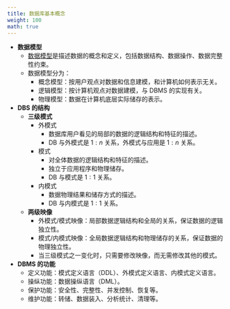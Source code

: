 ```yaml
---
title: 数据库基本概念
weight: 100
math: true
---
```


- **数据模型**
    - [数据模型](/notes/docs/computer-science/database/data-model)是描述数据的概念和定义，包括数据结构、数据操作、数据完整性约束。
    - 数据模型分为：
        - 概念模型：按用户观点对数据和信息建模，和计算机如何表示无关。
        - 逻辑模型：按计算机观点对数据建模，与 DBMS 的实现有关。
        - 物理模型：数据在计算机底层实际储存的表示。
- **DBS 的结构**
    - **三级模式**
        - 外模式
            - 数据库用户看见的局部的数据的逻辑结构和特征的描述。
            - DB 与外模式是 $1:n$ 关系，外模式与应用是 $1:n$ 关系。
        - 模式
            - 对全体数据的逻辑结构和特征的描述。
            - 独立于应用程序和物理储存。
            - DB 与模式是 $1:1$ 关系。
        - 内模式
            - 数据物理结果和储存方式的描述。
            - DB 与内模式是 $1:1$ 关系。
    - **两级映像**
        - 外模式/模式映像：局部数据逻辑结构和全局的关系，保证数据的逻辑独立性。
        - 模式/内模式映像：全局数据逻辑结构和物理储存的关系，保证数据的物理独立性。
        - 当三级模式之一变化时，只需要修改映像，而无需修改其他的模式。
- **DBMS 的功能**
    - 定义功能：模式定义语言（DDL）、外模式定义语言、内模式定义语言。
    - 操纵功能：数据操纵语言（DML）。
    - 保护功能：安全性、完整性、并发控制、恢复等。
    - 维护功能：转储、数据装入、分析统计、清理等。
